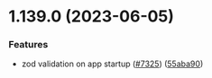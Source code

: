 # 1.139.0 (2023-06-05)


### Features

* zod validation on app startup ([#7325](https://github.com/EddieHubCommunity/LinkFree/issues/7325)) ([55aba90](https://github.com/EddieHubCommunity/LinkFree/commit/55aba90d1c578abdf867f049579809b360ce0570))



